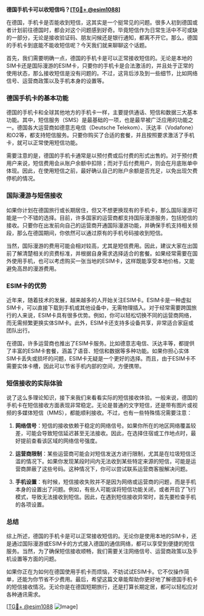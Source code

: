 **德国手机卡可以收短信吗？[[TG💪+ @esim1088](https://t.me/s/esim1088)]**

在德国，手机卡是否能收到短信，这其实是一个挺常见的问题。很多人初到德国或者计划前往德国时，都会对这个问题感到好奇。毕竟短信作为日常生活中不可或缺的一部分，无论是接收验证码、朋友问候还是银行通知，都离不开它。那么，德国的手机卡到底能不能收短信呢？今天我们就来聊聊这个话题。

首先，我们需要明确一点，德国的手机卡是可以正常接收短信的。无论是本地的SIM卡还是国际漫游的ESIM卡，只要你的手机卡是合法激活的，并且处于正常的使用状态，那么接收短信是没有问题的。不过，这背后涉及到一些细节，比如网络信号、运营商政策以及手机本身的设置等。

### 德国手机卡的基本功能

德国的手机卡和全球其他地方的手机卡一样，主要提供通话、短信和数据三大基本功能。其中，短信服务（SMS）是最基础的一项，也是最早被广泛应用的功能之一。德国各大运营商如德意志电信（Deutsche Telekom）、沃达丰（Vodafone）和O2等，都支持短信服务。只要你购买了合适的套餐，并且按照要求激活了手机卡，就可以正常使用短信功能。

需要注意的是，德国的手机卡通常是以预付费或后付费的形式出售的。对于预付费用户来说，短信费用会从账户余额中扣除；而对于后付费用户，则会在月底账单中体现。因此，在使用短信之前，最好确认自己的账户余额是否充足，以免出现欠费停机的情况。

### 国际漫游与短信接收

如果你计划在德国旅行或长期居住，但又不想更换现有的手机卡，那么国际漫游可能是一个不错的选择。目前，许多国家的运营商都支持国际漫游服务，包括短信的接收。只要你在出发前向自己的运营商开通国际漫游功能，并确保手机支持相关频段，那么在德国期间，你依然可以通过原有的手机号码接收到短信。

当然，国际漫游的费用可能会相对较高，尤其是短信费用。因此，建议大家在出国前了解清楚相关的资费标准，并根据自身需求选择适合的套餐。如果经常需要在国外使用手机，也可以考虑购买一张当地的ESIM卡，这样既能享受本地价格，又能避免高昂的漫游费用。

### ESIM卡的优势

近年来，随着技术的发展，越来越多的人开始关注ESIM卡。ESIM卡是一种虚拟SIM卡，可以直接下载到手机或其他设备中，无需物理插入。对于经常需要跨国旅行的人来说，ESIM卡具有很多优势。例如，你可以轻松切换不同的运营商网络，而无需频繁更换实体SIM卡。此外，ESIM卡还支持多设备共享，非常适合家庭或团队出行。

在德国，许多运营商也推出了ESIM卡服务。比如德意志电信、沃达丰等，都提供了丰富的ESIM卡套餐，涵盖了语音、短信和数据等多种功能。如果你担心实体SIM卡丢失或损坏的问题，ESIM卡无疑是一个更好的选择。而且，由于ESIM卡不需要实体卡槽，因此可以节省手机内部的空间，方便携带。

### 短信接收的实际体验

说了这么多理论知识，接下来我们来看看实际的短信接收体验。一般来说，德国的手机卡在短信接收方面表现非常稳定。无论是普通的文字短信，还是带有图片或视频的多媒体短信（MMS），都能顺利接收。不过，也有一些特殊情况需要注意：

1. **网络信号**：短信的接收依赖于稳定的网络信号。如果你所在的地区网络覆盖较差，可能会导致短信延迟甚至无法接收。因此，在选择住宿或工作地点时，最好提前查看该区域的网络信号强度。
   
2. **运营商限制**：某些运营商可能会对短信发送方进行限制，尤其是在垃圾短信泛滥的情况下。如果你发现某段时间内无法收到某些特定来源的短信，可能是运营商屏蔽了这些号码。这种情况下，你可以尝试联系运营商客服解决问题。

3. **手机设置**：有时候，短信接收失败并不是因为网络或运营商的问题，而是手机本身的设置出了问题。例如，有些人可能误将短信功能关闭，或者开启了飞行模式，导致无法接收到短信。因此，在遇到短信接收异常时，首先要检查手机的各项设置。

### 总结

综上所述，德国的手机卡是可以正常接收短信的。无论你是使用本地的SIM卡，还是通过国际漫游或ESIM卡的方式接入德国的通信网络，都可以享受到便捷的短信服务。当然，为了确保短信接收顺畅，我们需要关注网络信号、运营商政策以及手机设置等方面的问题。

如果你正在为如何在德国使用手机卡而烦恼，不妨试试ESIM卡。它不仅操作简单，还能为你节省不少费用。最后，希望这篇文章能帮助你更好地了解德国手机卡的短信接收情况。无论你是在德国短期旅行，还是打算长期定居，都可以轻松应对各种通讯需求。

[[TG💪+ @esim1088](https://t.me/s/esim1088) ![Image](https://i.postimg.cc/4NQfJmqS/Snipaste-2025-05-13-00-14-12.png)]